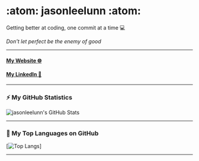 # :atom: jasonleelunn :atom:

Getting better at coding, one commit at a time :computer:  

*Don't let perfect be the enemy of good*

---

#### [My Website :globe_with_meridians:][website]
#### [My LinkedIn :link:][linkedin]

---

### :zap: My GitHub Statistics

<img alt="jasonleelunn's GitHub Stats" src="https://github-readme-stats.vercel.app/api?username=jasonleelunn&show_icons=true&theme=dark&count_private=true&include_all_commits=true" />  


---

### :rocket: My Top Languages on GitHub

[![Top Langs](https://github-readme-stats.vercel.app/api/top-langs/?username=jasonleelunn&layout=compact&langs_count=6&theme=dark)]

---

[website]: https://jasonleelunn.github.io/react-personal-web-page/
[linkedin]: https://www.linkedin.com/in/jasonleelunn/
